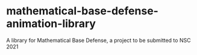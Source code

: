 # mathematical-base-defense-animation-library
A library for Mathematical Base Defense, a project to be submitted to NSC 2021
